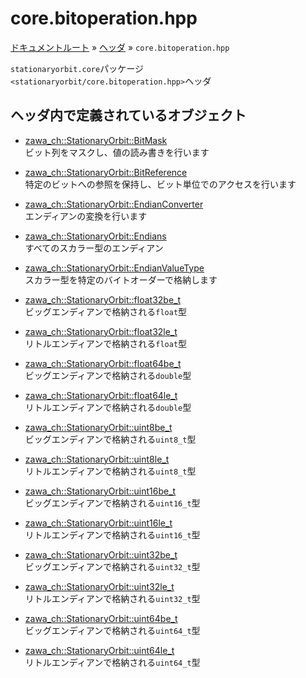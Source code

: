 # core.bitoperation.hpp

[ドキュメントルート](../../index.md) » [ヘッダ](../index.md) » `core.bitoperation.hpp`

`stationaryorbit.core`パッケージ  
`<stationaryorbit/core.bitoperation.hpp>`ヘッダ

## ヘッダ内で定義されているオブジェクト

- [zawa_ch::StationaryOrbit::BitMask](../../objects/core/bitmask.md)  
    ビット列をマスクし、値の読み書きを行います

- [zawa_ch::StationaryOrbit::BitReference](../../objects/core/bitreference.md)  
    特定のビットへの参照を保持し、ビット単位でのアクセスを行います

- [zawa_ch::StationaryOrbit::EndianConverter](../../objects/core/endianconverter.md)  
    エンディアンの変換を行います

- [zawa_ch::StationaryOrbit::Endians](../../objects/core/endians.md)  
    すべてのスカラー型のエンディアン

- [zawa_ch::StationaryOrbit::EndianValueType](../../objects/core/endianvaluetype.md)  
    スカラー型を特定のバイトオーダーで格納します

- [zawa_ch::StationaryOrbit::float32be_t](../../objects/core/endianvaluetype.md)  
    ビッグエンディアンで格納される`float`型

- [zawa_ch::StationaryOrbit::float32le_t](../../objects/core/endianvaluetype.md)  
    リトルエンディアンで格納される`float`型

- [zawa_ch::StationaryOrbit::float64be_t](../../objects/core/endianvaluetype.md)  
    ビッグエンディアンで格納される`double`型

- [zawa_ch::StationaryOrbit::float64le_t](../../objects/core/endianvaluetype.md)  
    リトルエンディアンで格納される`double`型

- [zawa_ch::StationaryOrbit::uint8be_t](../../objects/core/endianvaluetype.md)  
    ビッグエンディアンで格納される`uint8_t`型

- [zawa_ch::StationaryOrbit::uint8le_t](../../objects/core/endianvaluetype.md)  
    リトルエンディアンで格納される`uint8_t`型

- [zawa_ch::StationaryOrbit::uint16be_t](../../objects/core/endianvaluetype.md)  
    ビッグエンディアンで格納される`uint16_t`型

- [zawa_ch::StationaryOrbit::uint16le_t](../../objects/core/endianvaluetype.md)  
    リトルエンディアンで格納される`uint16_t`型

- [zawa_ch::StationaryOrbit::uint32be_t](../../objects/core/endianvaluetype.md)  
    ビッグエンディアンで格納される`uint32_t`型

- [zawa_ch::StationaryOrbit::uint32le_t](../../objects/core/endianvaluetype.md)  
    リトルエンディアンで格納される`uint32_t`型

- [zawa_ch::StationaryOrbit::uint64be_t](../../objects/core/endianvaluetype.md)  
    ビッグエンディアンで格納される`uint64_t`型

- [zawa_ch::StationaryOrbit::uint64le_t](../../objects/core/endianvaluetype.md)  
    リトルエンディアンで格納される`uint64_t`型
